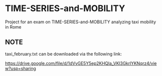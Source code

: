 # TIME-SERIES-and-MOBILITY
Project for an exam on TIME-SERIES-and-MOBILITY analyzing taxi mobility in Rome

## NOTE
taxi_february.txt can be downloaded via the following link:

https://drive.google.com/file/d/1dVvGE5Y5ep2KHQla_VKl3GkrlYKNqrz4/view?usp=sharing
